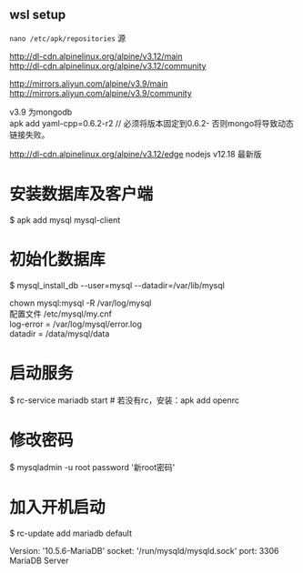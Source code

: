 ## wsl setup
`nano /etc/apk/repositories`  源  

http://dl-cdn.alpinelinux.org/alpine/v3.12/main  
http://dl-cdn.alpinelinux.org/alpine/v3.12/community  


http://mirrors.aliyun.com/alpine/v3.9/main  
http://mirrors.aliyun.com/alpine/v3.9/community  

v3.9 为mongodb  
apk add yaml-cpp=0.6.2-r2 // 必须将版本固定到0.6.2- 否则mongo将导致动态链接失败。  

http://dl-cdn.alpinelinux.org/alpine/v3.12/edge
nodejs v12.18  最新版  

# 安装数据库及客户端
$ apk add mysql mysql-client

# 初始化数据库
$ mysql_install_db --user=mysql --datadir=/var/lib/mysql

chown mysql:mysql -R /var/log/mysql  
配置文件 /etc/mysql/my.cnf  
log-error = /var/log/mysql/error.log  
datadir = /data/mysql/data  
# 启动服务
$ rc-service mariadb start  # 若没有rc，安装：apk add openrc

# 修改密码
$ mysqladmin -u root password '新root密码'

# 加入开机启动
$ rc-update add mariadb default

Version: '10.5.6-MariaDB'  socket: '/run/mysqld/mysqld.sock'  port: 3306  MariaDB Server